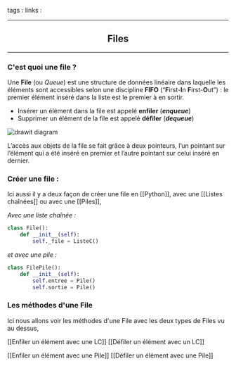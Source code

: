 tags : 
links :

****

<h2 style="text-align: center;"> Files </h2>

****


 ### C'est quoi une file ?

Une **File** (ou _Queue_) est une structure de données linéaire dans laquelle les éléments sont accessibles selon une discipline **FIFO** (“**F**irst-**I**n **F**irst-**O**ut”) : le premier élément inséré dans la liste est le premier à en sortir.

-   Insérer un élément dans la file est appelé **enfiler** (**_enqueue_**)
-   Supprimer un élément de la file est appelé **défiler** (_**dequeue**_)

![](https://info.blaisepascal.fr/wp-content/uploads/2020/07/drawit-diagram-41.png "drawit diagram")

L’accès aux objets de la file se fait grâce à deux pointeurs, l’un pointant sur l’élément qui a été inséré en premier et l’autre pointant sur celui inséré en dernier.


### Créer une file :

Ici aussi il y a deux façon de créer une file en [[Python]], avec une [[Listes chaînées]] ou avec une [[Piles]],

*Avec une liste chaînée :*

```python
class File():
	def __init__(self):
		self._file = ListeC()
```

*et avec une pile :*

```python
class FilePile():
	def __init__(self):
		self.entree = Pile()
		self.sortie = Pile()
```


### Les méthodes d'une File

Ici nous allons voir les méthodes d'une File avec les deux types de Files vu au dessus,

[[Enfiler un élément avec une LC]]
[[Défiler un élément avec un LC]]

[[Enfiler un élément avec une Pile]]
[[Défiler un élément avec une Pile]]